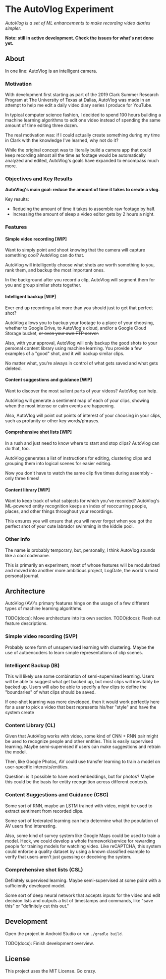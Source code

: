 # The AutoVlog Experiment
*AutoVlog is a set of ML enhancements to make recording video diaries simpler.*

**Note: still in active development. Check the issues for what's not done yet.**

## About
In one line: AutoVlog is an intelligent camera.

### Motivation
With development first starting as part of the 2019 Clark Summer Research
Program at The University of Texas at Dallas, AutoVlog was made in an attempt
to help me edit a daily video diary series I produce for YouTube.

In typical computer science fashion, I decided to spend 100 hours building a
machine learning algorithms to edit one video instead of spending the same
amount of time editing three dozen.

The real motivation was: if I could actually create something during my time in
Clark with the knowledge I've learned, why not do it?

While the original concept was to literally build a camera app that could keep
recording almost all the time as footage would be automatically analyzed and
edited, AutoVlog's goals have expanded to encompass much more.

### Objectives and Key Results
**AutoVlog's main goal: reduce the amount of time it takes to create a vlog.** 

Key results:
 - Reducing the amount of time it takes to assemble raw footage by half.
 - Increasing the amount of sleep a video editor gets by 2 hours a night.

### Features
#### Simple video recording [WIP]
Want to simply point and shoot knowing that the camera will capture something
cool? AutoVlog can do that.

AutoVlog will intelligently choose what shots are worth something to you, rank
them, and backup the most important ones.

In the background after you record a clip, AutoVlog will segment them for you
and group similar shots together.

#### Intelligent backup [WIP]
Ever end up recording a lot more than you should just to get that perfect shot?

AutoVlog allows you to backup your footage to a place of your choosing, whether
to Google Drive, to AutoVlog's cloud, and/or a Google Cloud Storage bucket,
~~or even your own FTP server.~~

Also, with your approval, AutoVlog will only backup the good shots to your
personal content library using machine learning. You provide a few examples of a
"good" shot, and it will backup similar clips.

No matter what, you're always in control of what gets saved and what gets deleted.

#### Content suggestions and guidance [WIP]
Want to discover the most salient parts of your videos? AutoVlog can help.

AutoVlog will generate a sentiment map of each of your clips, showing when the
most intense or calm events are happening.

Also, AutoVlog will point out points of interest of your choosing in your clips,
such as profanity or other key words/phrases.

#### Comprehensive shot lists [WIP]
In a rush and just need to know where to start and stop clips? AutoVlog can
do that, too.

AutoVlog generates a list of instructions for editing, clustering clips and
grouping them into logical scenes for easier editing.

Now you don't have to watch the same clip five times during assembly - only
three times!

#### Content library [WIP]
Want to keep track of what subjects for which you've recorded? AutoVlog's
ML-powered entity recognition keeps an index of reoccurring people, places, and
other things throughout your recordings.

This ensures you will ensure that you will never forget when you got the perfect
shot of your cute labrador swimming in the kiddie pool.

### Other Info
The name is probably temporary, but, personally, I think AutoVlog sounds like
a cool codename.

This is primarily an experiment, most of whose features will be modularized and
moved into another more ambitious project, LogDate, the world's most personal
journal.


## Architecture
AutoVlog (AV)'s primary features hinge on the usage of a few different types
of machine learning algorithms.

TODO(docs): Move architecture into its own section.
TODO(docs): Flesh out feature descriptions.

### Simple video recording (SVP)
Probably some form of unsupervised learning with clustering. Maybe the use of
autoencoders to learn simple representations of clip scenes.

### Intelligent Backup (IB)
This will likely use some combination of semi-supervised learning. Users will be
able to suggest what get backed up, but most clips will inevitably be backed up.
Users will also be able to specify a few clips to define the "boundaries" of
what clips should be saved.

If one-shot learning was more developed, then it would work perfectly here for
a user to pick a video that best represents his/her "style" and have the system
create 

### Content Library (CL)
Given that AutoVlog works with video, some kind of CNN + RNN pair might be used
to recognize people and other entities. This is easily supervised learning.
Maybe semi-supervised if users can make suggestions and retrain the model.

Then, like Google Photos, AV could use transfer learning to train a model on
user-specific interests/entities.

Question: is it possible to have word embeddings, but for photos? Maybe this
could be the basis for entity recognition across different contexts.

### Content Suggestions and Guidance (CSG)
Some sort of RNN, maybe an LSTM trained with video, might be used to extract
sentiment from recorded clips.

Some sort of federated learning can help determine what the population of AV
users find interesting.

Also, some kind of survey system like Google Maps could be used to train a model.
Heck, we could develop a whole framework/service for rewarding people for
training models for watching video. Like reCAPTCHA, this system could enforce a
quality dataset by using a known classified example to verify that users aren't
just guessing or deceiving the system.

### Comprehensive shot lists (CSL)
Definitely supervised learning. Maybe semi-supervised at some point with a
sufficiently developed model.

Some sort of deep neural network that accepts inputs for the video and edit
decision lists and outputs a list of timestamps and commands, like "save this"
or "definitely cut this out."

## Development
Open the project in Android Studio or run `./gradle build`.

TODO(docs): Finish development overview.

## License
This project uses the MIT License. Go crazy.